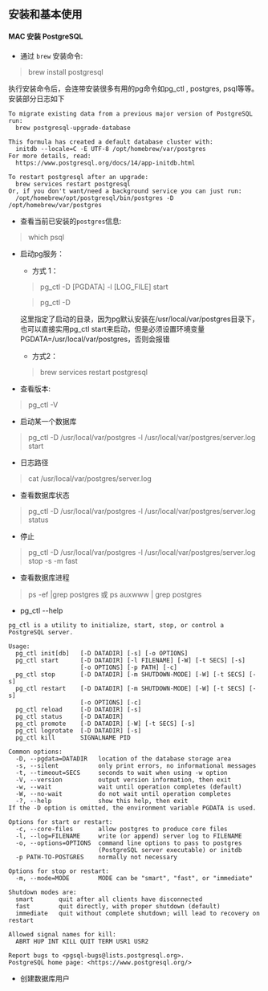 ## 安装和基本使用

#### MAC 安装 PostgreSQL

- 通过 `brew` 安装命令:

>brew install postgresql

执行安装命令后，会连带安装很多有用的pg命令如pg_ctl , postgres, psql等等。安装部分日志如下

```
To migrate existing data from a previous major version of PostgreSQL run:
  brew postgresql-upgrade-database

This formula has created a default database cluster with:
  initdb --locale=C -E UTF-8 /opt/homebrew/var/postgres
For more details, read:
  https://www.postgresql.org/docs/14/app-initdb.html

To restart postgresql after an upgrade:
  brew services restart postgresql
Or, if you don't want/need a background service you can just run:
  /opt/homebrew/opt/postgresql/bin/postgres -D /opt/homebrew/var/postgres
```


- 查看当前已安装的`postgres`信息:

> which psql

- 启动pg服务：

    - 方式 1：
    >pg_ctl -D [PGDATA] -l [LOG_FILE] start
  
    > pg_ctl -D  
  
  这里指定了启动的目录，因为pg默认安装在/usr/local/var/postgres目录下，也可以直接实用pg_ctl start来启动，但是必须设置环境变量PGDATA=/usr/local/var/postgres，否则会报错

    - 方式2：
    > brew services restart postgresql
  
- 查看版本:
> pg_ctl -V

- 启动某一个数据库
> pg_ctl -D /usr/local/var/postgres -l /usr/local/var/postgres/server.log start

- 日志路径
> cat /usr/local/var/postgres/server.log

- 查看数据库状态
> pg_ctl -D /usr/local/var/postgres -l /usr/local/var/postgres/server.log status

- 停止
> pg_ctl -D /usr/local/var/postgres -l /usr/local/var/postgres/server.log stop -s -m fast

- 查看数据库进程
> ps -ef |grep postgres 或 ps auxwww | grep postgres

- pg_ctl --help

```
pg_ctl is a utility to initialize, start, stop, or control a PostgreSQL server.

Usage:
  pg_ctl init[db]   [-D DATADIR] [-s] [-o OPTIONS]
  pg_ctl start      [-D DATADIR] [-l FILENAME] [-W] [-t SECS] [-s]
                    [-o OPTIONS] [-p PATH] [-c]
  pg_ctl stop       [-D DATADIR] [-m SHUTDOWN-MODE] [-W] [-t SECS] [-s]
  pg_ctl restart    [-D DATADIR] [-m SHUTDOWN-MODE] [-W] [-t SECS] [-s]
                    [-o OPTIONS] [-c]
  pg_ctl reload     [-D DATADIR] [-s]
  pg_ctl status     [-D DATADIR]
  pg_ctl promote    [-D DATADIR] [-W] [-t SECS] [-s]
  pg_ctl logrotate  [-D DATADIR] [-s]
  pg_ctl kill       SIGNALNAME PID

Common options:
  -D, --pgdata=DATADIR   location of the database storage area
  -s, --silent           only print errors, no informational messages
  -t, --timeout=SECS     seconds to wait when using -w option
  -V, --version          output version information, then exit
  -w, --wait             wait until operation completes (default)
  -W, --no-wait          do not wait until operation completes
  -?, --help             show this help, then exit
If the -D option is omitted, the environment variable PGDATA is used.

Options for start or restart:
  -c, --core-files       allow postgres to produce core files
  -l, --log=FILENAME     write (or append) server log to FILENAME
  -o, --options=OPTIONS  command line options to pass to postgres
                         (PostgreSQL server executable) or initdb
  -p PATH-TO-POSTGRES    normally not necessary

Options for stop or restart:
  -m, --mode=MODE        MODE can be "smart", "fast", or "immediate"

Shutdown modes are:
  smart       quit after all clients have disconnected
  fast        quit directly, with proper shutdown (default)
  immediate   quit without complete shutdown; will lead to recovery on restart

Allowed signal names for kill:
  ABRT HUP INT KILL QUIT TERM USR1 USR2

Report bugs to <pgsql-bugs@lists.postgresql.org>.
PostgreSQL home page: <https://www.postgresql.org/>
```

- 创建数据库用户
>
